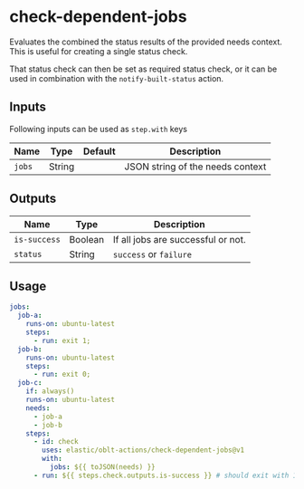# check-dependent-jobs

Evaluates the combined the status results of the provided needs context.
This is useful for creating a single status check.

That status check can then be set as required status check, or it can be used
in combination with the `notify-built-status` action.

## Inputs

Following inputs can be used as `step.with` keys

| Name   | Type    | Default                     | Description                      |
|--------|---------|-----------------------------|----------------------------------|
| `jobs` | String  |                             | JSON string of the needs context |

## Outputs

| Name         | Type    | Description                        |
|--------------|---------|------------------------------------|
| `is-success` | Boolean | If all jobs are successful or not. |
| `status`     | String  | `success` or `failure`             |


## Usage

```yaml
jobs:
  job-a:
    runs-on: ubuntu-latest
    steps:
      - run: exit 1;
  job-b:
    runs-on: ubuntu-latest
    steps:
      - run: exit 0;
  job-c:
    if: always()
    runs-on: ubuntu-latest
    needs:
      - job-a
      - job-b
    steps:
      - id: check
        uses: elastic/oblt-actions/check-dependent-jobs@v1
        with:
          jobs: ${{ toJSON(needs) }}
      - run: ${{ steps.check.outputs.is-success }} # should exit with 1 or 0.
```
